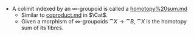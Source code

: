 - A colimit indexed by an ∞-groupoid is called a [homotopy%20sum.md](homotopy%20sum.md)
	- Similar to [coproduct.md](coproduct.md) in $\Cat$.
	- Given a morphism of ∞-groupoids $\cat X \to \cat B$, $\cat X$ is the homotopy sum of its fibres.